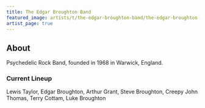 ```yaml
---
title: The Edgar Broughton Band
featured_image: artists/t/the-edgar-broughton-band/the-edgar-broughton-band.jpg
artist_page: true
---
```

## About

Psychedelic Rock Band, founded in 1968 in Warwick, England.

### Current Lineup

Lewis Taylor, Edgar Broughton, Arthur Grant, Steve Broughton, Creepy John Thomas, Terry Cottam, Luke Broughton

